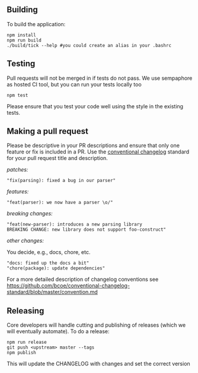 
## Building

To build the application:

    npm install
    npm run build
    ./build/tick --help #you could create an alias in your .bashrc

## Testing

Pull requests will not be merged in if tests do not pass. We use sempaphore as
hosted CI tool, but you can run your tests locally too

    npm test

Please ensure that you test your code well using the style in the existing
tests.

## Making a pull request

Please be descriptive in your PR descriptions and ensure that only one feature
or fix is included in a PR. Use the [conventional changelog](https://github.com/conventional-changelog/standard-version#commit-message-convention-at-a-glance)
standard for your pull request title and description.

_patches:_

    "fix(parsing): fixed a bug in our parser"

_features:_

    "feat(parser): we now have a parser \o/"

_breaking changes:_

    "feat(new-parser): introduces a new parsing library
    BREAKING CHANGE: new library does not support foo-construct"

_other changes:_

You decide, e.g., docs, chore, etc.

    "docs: fixed up the docs a bit"
    "chore(package): update dependencies"

For a more detailed description of changelog conventions see
https://github.com/bcoe/conventional-changelog-standard/blob/master/convention.md

## Releasing

Core developers will handle cutting and publishing of releases (which we will
eventually automate). To do a release:

    npm run release
    git push <upstream> master --tags
    npm publish

This will update the CHANGELOG with changes and set the correct version
